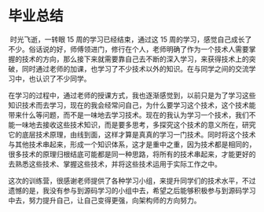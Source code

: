 # 毕业总结

​		时光飞逝，一转眼 15 周的学习已经结束，通过这 15 周的学习，感觉自己成长了不少。俗话说的好，师傅领进门，修行在个人，老师明确了作为一个技术人需要掌握的技术的方向，那么接下来就需要靠自己去不断的深入学习，来获得技术上的突破，同时通过老师的加课，也学习了不少技术以外的知识。在与同学之间的交流学习中，也认识了不少同学。

​		在学习的过程中，通过老师的授课方式，我也逐渐感觉到，以前只是为了学习这些知识技术而去学习，现在的我会经常问自己，为什么要学习这个技术，这个技术能带来什么等问题，而不是一味地去学习技术。现在的我认为学习一个技术，我们不能一味地去接收这些技术知识，而是要多思考，多探究这个技术的意义所在，研究它的底层技术原理，由线到面，这样才算是真真的学习一门技术。同时将这个技术与其他技术串起来，形成一个知识体系，这才是重中之重，因为技术都是相同的，很多技术的原理归根结底可能都是同一种思路，将所有的技术串起来，才能更好的去熟悉这些技术、掌握这些技术，并将这些技术运用于实际工作之中。

​		这次的训练营，很感谢老师提供了各种学习小组，来提升同学们的技术水平，不过遗憾的是，我没有参与到源码学习的小组中去，希望之后能够积极参与到源码学习中去，努力提升自己，让自己变得更强，向架构师的方向努力。